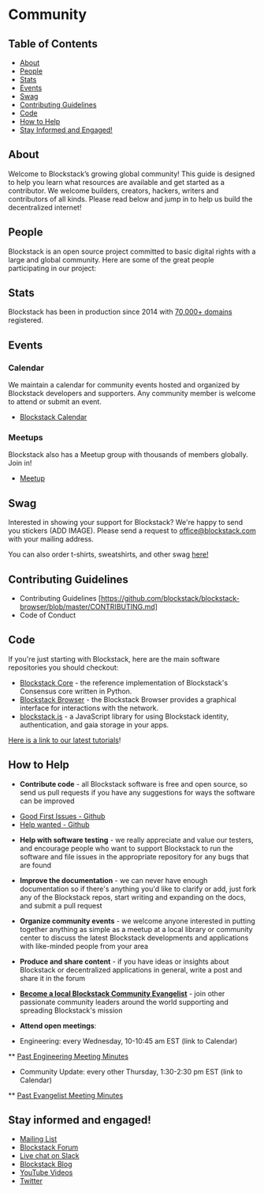 # Community

## Table of Contents

- [About](#about)
- [People](#people)
- [Stats](#stats)
- [Events](#events)
- [Swag](#swag)
- [Contributing Guidelines](#contributing-guidelines)
- [Code](#code)
- [How to Help](#how-to-help)
- [Stay Informed and Engaged!](#stay-informed-and-engaged)


## About

Welcome to Blockstack’s growing global community! This guide is designed to help you learn what resources are available and get started as a contributor. We welcome builders, creators, hackers, writers and contributors of all kinds. Please read below and jump in to help us build the decentralized internet!

## People

Blockstack is an open source project committed to basic digital rights with a large and global community. Here are some of the great people participating in our project:


## Stats

Blockstack has been in production since 2014 with [70,000+ domains](https://resolver.onename.com/v2/namespaces) registered.


## Events

### Calendar

We maintain a calendar for community events hosted and organized by Blockstack developers and supporters. Any community member is welcome to attend or submit an event.

* [Blockstack Calendar](https://community.blockstack.org/events)

### Meetups

Blockstack also has a Meetup group with thousands of members globally. Join in!

* [Meetup](https://meetup.com/pro/blockstack)


## Swag

Interested in showing your support for Blockstack? We're happy to send you stickers (ADD IMAGE). Please send a request to <office@blockstack.com> with your mailing address.

You can also order t-shirts, sweatshirts, and other swag [here!](https://blockstack.myshopify.com/collections/all)

## Contributing Guidelines

* Contributing Guidelines [https://github.com/blockstack/blockstack-browser/blob/master/CONTRIBUTING.md]
* Code of Conduct

## Code

If you're just starting with Blockstack, here are the main software repositories you should checkout:

- [Blockstack Core](https://github.com/blockstack/blockstack-core) - the reference implementation of Blockstack's Consensus core written in Python.
- [Blockstack Browser](https://github.com/blockstack/blockstack-browser) - the Blockstack Browser provides a graphical interface for interactions with the network.
- [blockstack.js](https://github.com/blockstack/blockstack.js) - a JavaScript library for using Blockstack identity, authentication, and gaia storage in your apps.

[Here is a link to our latest tutorials](https://blockstack.org/tutorials)!


## How to Help

- **Contribute code** - all Blockstack software is free and open source, so send us pull requests if you have any suggestions for ways the software can be improved
* [Good First Issues - Github](https://github.com/blockstack/blockstack-browser/issues?q=is%3Aissue+is%3Aopen+label%3A%22good+first+issue%22)
* [Help wanted - Github](https://github.com/blockstack/blockstack-browser/issues?q=is%3Aissue+is%3Aopen+label%3A%22help+wanted%22)
- **Help with software testing** - we really appreciate and value our testers, and encourage people who want to support Blockstack to run the software and file issues in the appropriate repository for any bugs that are found
- **Improve the documentation** - we can never have enough documentation so if there's anything you'd like to clarify or add, just fork any of the Blockstack repos, start writing and expanding on the docs, and submit a pull request
- **Organize community events** - we welcome anyone interested in putting together anything as simple as a meetup at a local library or community center to discuss the latest Blockstack developments and applications with like-minded people from your area
- **Produce and share content** - if you have ideas or insights about Blockstack or decentralized applications in general, write a post and share it in the forum
- **[Become a local Blockstack Community Evangelist](https://community.blockstack.org/evangelists)** - join other passionate community leaders around the world supporting and spreading Blockstack's mission

- **Attend open meetings**: 

- Engineering: every Wednesday, 10-10:45 am EST (link to Calendar)

** [Past Engineering Meeting Minutes](https://forum.blockstack.org/search?q=%22engineering%20meeting%22%20order%3Alatest)
- Community Update: every other Thursday, 1:30-2:30 pm EST (link to Calendar)

** [Past Evangelist Meeting Minutes](https://forum.blockstack.org/search?q=evangelist%20meeting%20order%3Alatest)

## Stay informed and engaged!

- [Mailing List](https://blockstack.org/signup)
- [Blockstack Forum](http://forum.blockstack.org)
- [Live chat on Slack](http://chat.blockstack.org/)
- [Blockstack Blog](https://blockstack.org/blog)
- [YouTube Videos](https://www.youtube.com/channel/UC3J2iHnyt2JtOvtGVf_jpHQ)
- [Twitter](https://twitter.com/blockstack)
